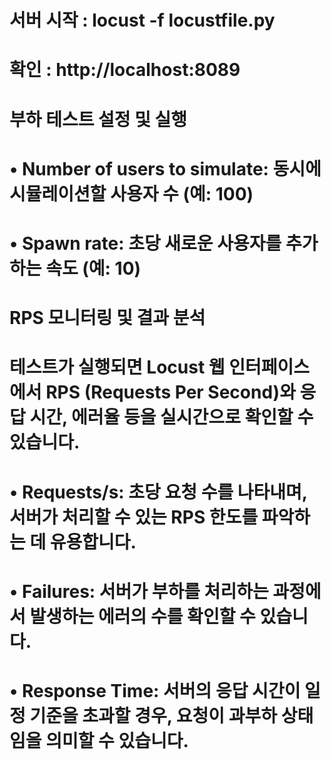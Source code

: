 # 서버 시작 : locust -f locustfile.py
# 확인 : http://localhost:8089

# 부하 테스트 설정 및 실행
#	•	Number of users to simulate: 동시에 시뮬레이션할 사용자 수 (예: 100)
#	•	Spawn rate: 초당 새로운 사용자를 추가하는 속도 (예: 10)

# RPS 모니터링 및 결과 분석
#  테스트가 실행되면 Locust 웹 인터페이스에서 RPS (Requests Per Second)와 응답 시간, 에러율 등을 실시간으로 확인할 수 있습니다.
#	•	Requests/s: 초당 요청 수를 나타내며, 서버가 처리할 수 있는 RPS 한도를 파악하는 데 유용합니다.
#	•	Failures: 서버가 부하를 처리하는 과정에서 발생하는 에러의 수를 확인할 수 있습니다.
#	•	Response Time: 서버의 응답 시간이 일정 기준을 초과할 경우, 요청이 과부하 상태임을 의미할 수 있습니다.